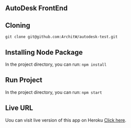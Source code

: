 ## AutoDesk FrontEnd

## Cloning
`git clone git@github.com:ArchitW/autodesk-test.git`

## Installing Node Package
In the project directory, you can run: `npm install`

## Run Project

In the project directory, you can run: `npm start`

## Live URL

Uou can visit live version of this app on Heroku [Click here](https://autodesk-test-2020.herokuapp.com/).